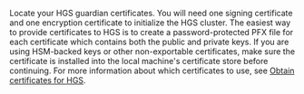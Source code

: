 Locate your HGS guardian certificates. 
You will need one signing certificate and one encryption certificate to initialize the HGS cluster.
The easiest way to provide certificates to HGS is to create a password-protected PFX file for each certificate which contains both the public and private keys.
If you are using HSM-backed keys or other non-exportable certificates, make sure the certificate is installed into the local machine's certificate store before continuing.
For more information about which certificates to use, see [Obtain certificates for HGS](/windows-server/virtualization/guarded-fabric-shielded-vm/guarded-fabric-obtain-certs).

<!-- Appears in guarded-fabric-initialize-hgs-ad-mode-default.md and guarded-fabric-initialize-hgs-tpm-mode-default.md
-->

